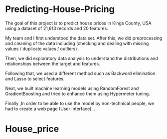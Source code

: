 # Predicting-House-Pricing 

The goal of this project is to predict house prices in Kings County, USA using a dataset of 21,613 records and 20 features. 

 My team and I first understood the data set. After this, we did preprocessing and cleaning of the data including
(checking and dealing with missing values / duplicate values / outliers) . 

Then, we did exploratory data analysis to understand the distributions and relationships between the target and features. 

Following that, we used a different method such as Backword elimination and Lasso to select features.

Next, we built machine learning models using RandomForest and GradientBoosting and tried to enhance them using Hypermeter tuning. 

Finally ,In order to be able to use the model by non-technical people, we had to create a web page (User Interface). .
# House_price
